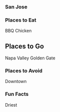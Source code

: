### San Jose

### Places to Eat
BBQ Chicken

## Places to Go
Napa Valley
Golden Gate

### Places to Avoid
Downtown

### Fun Facts
Driest